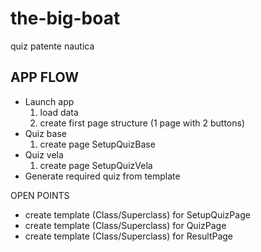 # the-big-boat
quiz patente nautica

## APP FLOW
- Launch app 
   1. load data
   2. create first page structure (1 page with 2 buttons)
- Quiz base
   1. create page SetupQuizBase
- Quiz vela
   1. create page SetupQuizVela
- Generate required quiz from template


OPEN POINTS
- create template (Class/Superclass) for SetupQuizPage
- create template (Class/Superclass) for QuizPage
- create template (Class/Superclass) for ResultPage